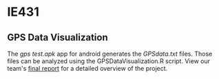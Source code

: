 # IE431
## GPS Data Visualization

The *gps test.apk* app for android generates the *GPSdata.txt* files. Those files can be analyzed using the GPSDataVisualization.R script. View our team's [final report](https://github.com/vinceperkins/GPS-student-visualization-R/blob/master/Final%20report.pdf) for a detailed overview of the project. 
